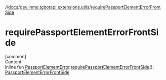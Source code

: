 //[docs](../../index.md)/[dev.inmo.tgbotapi.extensions.utils](index.md)/[requirePassportElementErrorFrontSide](require-passport-element-error-front-side.md)



# requirePassportElementErrorFrontSide  
[common]  
Content  
inline fun [PassportElementError](../dev.inmo.tgbotapi.types.passport/-passport-element-error/index.md).[requirePassportElementErrorFrontSide](require-passport-element-error-front-side.md)(): [PassportElementErrorFrontSide](../dev.inmo.tgbotapi.types.passport/-passport-element-error-front-side/index.md)  



